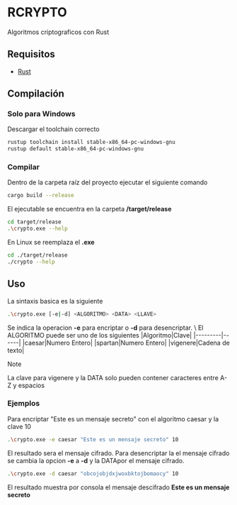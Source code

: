 # RCRYPTO

Algoritmos criptograficos con Rust

## Requisitos

- [Rust](https://www.rust-lang.org/tools/install)

## Compilación 

### Solo para Windows
Descargar el toolchain correcto
```bash
rustup toolchain install stable-x86_64-pc-windows-gnu
rustup default stable-x86_64-pc-windows-gnu
```

### Compilar

Dentro de la carpeta raíz del proyecto ejecutar el siguiente comando

```bash
cargo build --release
```

El ejecutable se encuentra en la carpeta **/target/release**

```bash
cd target/release
.\crypto.exe --help
```

En Linux se reemplaza el **.exe** 

```bash
cd ./target/release
./crypto --help
```

## Uso
La sintaxis basica es la siguiente
```bash
.\crypto.exe [-e|-d] <ALGORITMO> <DATA> <LLAVE>
```
Se indica la operacion **-e** para encriptar o **-d** para desencriptar. \\
El ALGORITMO puede ser uno de los siguientes 
|Algoritmo|Clave|
|---------|------|
|caesar|Numero Entero|
|spartan|Numero Entero|
|vigenere|Cadena de texto|

> [!NOTE]
> La clave para vigenere y la DATA solo pueden contener caracteres entre A-Z y espacios

### Ejemplos
Para encriptar "Este es un mensaje secreto" con el algoritmo caesar y la clave 10

```bash
.\crypto.exe -e caesar "Este es un mensaje secreto" 10
```
El resultado sera el mensaje cifrado. Para desencriptar la el mensaje cifrado se cambia la opcion **-e** a **-d** y la DATApor el mensaje cifrado.

```bash
.\crypto.exe -d caesar "obcojobjdxjwoxbktojbomaocy" 10
```

El resultado muestra por consola el mensaje descifrado **Este es un mensaje secreto**



